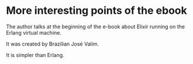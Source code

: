 # More interesting points of the ebook

The author talks at the beginning of the e-book about Elixir running on the Erlang virtual machine.

It was created by Brazilian José Valim.

It is simpler than Erlang.